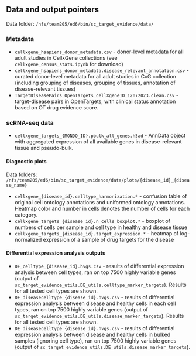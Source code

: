 ## Data and output pointers

Data folder: `/nfs/team205/ed6/bin/sc_target_evidence/data/`

### Metadata

- `cellxgene_hsapiens_donor_metadata.csv` - donor-level metadata for all adult studies in CellxGene collections (see `cellxgene_census_stats.ipynb` for download)
- `cellxgene_hsapiens_donor_metadata.disease_relevant_annotation.csv` - curated donor-level metadata for all adult studies in CxG collection (including grouping of diseases, grouping of tissues, annotation of disease-relevant tissues)
- `TargetDiseasePairs_OpenTargets_cellXgeneID_12072023.clean.csv` - target-disease pairs in OpenTargets, with clinical status annotation based on OT drug evidence score.

### scRNA-seq data

- `cellxgene_targets_{MONDO_ID}.pbulk_all_genes.h5ad` - AnnData object with aggregated expression of all available genes in disease-relevant tissue and pseudo-bulk.

#### Diagnostic plots

Data folders: `/nfs/team205/ed6/bin/sc_target_evidence/data/plots/{disease_id}_{disease_name}`

- `cellxgene_{disease_id}.celltype_harmonization.*` - confusion table of original cell ontology annotations and uniformed ontology annotations. Heatmap color and number in cells denotes the number of cells for each category.
- `cellxgene_targets_{disease_id}.n_cells_boxplot.*` - boxplot of numbers of cells per sample and cell type in healthy and disease tissue
- `cellxgene_targets_{disease_id}.target_expression.*` - heatmap of log-normalized expression of a sample of drug targets for the disease

#### Differential expression analysis outputs

- `DE_celltype_{disease_id}.hvgs.csv` - results of differential expression analysis between cell types, ran on top 7500 highly variable genes (output of `sc_target_evidence_utils.DE_utils.celltype_marker_targets`). Results for all tested cell types are shown. 
- `DE_diseasecelltype_{disease_id}.hvgs.csv` - results of differential expression analysis between disease and healthy cells in each cell types, ran on top 7500 highly variable genes (output of `sc_target_evidence_utils.DE_utils.disease_marker_targets`). Results for all tested cell types are shown. 
- `DE_diseasecelltype_{disease_id}.hvgs.csv` - results of differential expression analysis between disease and healthy cells in bulked samples (ignoring cell type), ran on top 7500 highly variable genes (output of `sc_target_evidence_utils.DE_utils.disease_marker_targets`).


